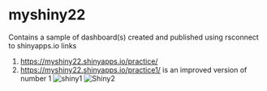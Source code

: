 # myshiny22
Contains a sample of dashboard(s) created and published using rsconnect to shinyapps.io
links
1. https://myshiny22.shinyapps.io/practice/
2. https://myshiny22.shinyapps.io/practice1/ is an improved version of number 1
![shiny1](https://user-images.githubusercontent.com/52372365/119054395-3a74c780-b9d0-11eb-9608-ebdb69083f44.PNG)
![Shiny2](https://user-images.githubusercontent.com/52372365/119054427-495b7a00-b9d0-11eb-92d7-0c61f398ad31.PNG)
